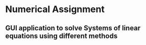 # Numerical Assignment

## GUI application to solve Systems of linear equations using different methods

